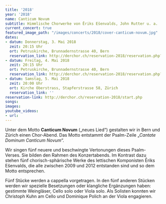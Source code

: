 ```yaml
---
title: '2018'
year: '2018'
name: Canticum Novum
subtitle: Himmlische Chorwerke von Ēriks Ešenvalds, John Rutter u. a.
current_concert: true
featured_image_path: "/images/concerts/2018/cover-canticum-novum.jpg"
dates:
- datum: Donnerstag, 3. Mai 2018
  zeit: 20:15 Uhr
  ort: Petruskirche, Brunnadernstrasse 40, Bern
  reservation_link: http://derchor.ch/reservation-2018/reservation.php?index=1
- datum: Freitag, 4. Mai 2018
  zeit: 20:15 Uhr
  ort: Petruskirche, Brunnadernstrasse 40, Bern
  reservation_link: http://derchor.ch/reservation-2018/reservation.php?index=2
- datum: Samstag, 5. Mai 2018
  zeit: 20:00 Uhr
  ort: Kirche Oberstrass, Stapferstrasse 58, Zürich
  reservation_link: ''
reservation-link: http://derchor.ch/reservation-2018/start.php
songs: 
images: 
youtube_videos:
- url: 
---
```


Unter dem Motto **Canticum Novum**&nbsp;(„neues Lied“) gestalten wir in Bern und Z&uuml;rich einen Chor-Abend. Das Motto entstammt der Psalm-Zeile „*Cantate Dominum Canticum Novum*“.

Wir singen f&uuml;nf neuere und beschwingte Vertonungen dieses Psalm-Verses. Sie bilden den Rahmen des Konzertabends. Im Kontrast dazu stehen f&uuml;nf chorisch-sph&auml;rische Werke des lettischen Komponisten Ēriks Ešenvalds, die alle zwischen 2009 und 2012 entstanden sind und so dem Motto entsprechen.

F&uuml;nf St&uuml;cke werden a cappella vorgetragen. In den f&uuml;nf anderen St&uuml;cken werden wir spezielle Besetzungen oder klangliche Erg&auml;nzungen haben: gestimmte Weingl&auml;ser, Cello solo oder Viola solo. Als Solisten konnten wir Christoph Kuhn am Cello und Dominique Polich an der Viola engagieren.